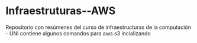 # Infraestruturas--AWS
Repositorio con resúmenes  del curso de infraestructuras de la computación - UNI
 contiene algunos comandos para aws s3 incializando